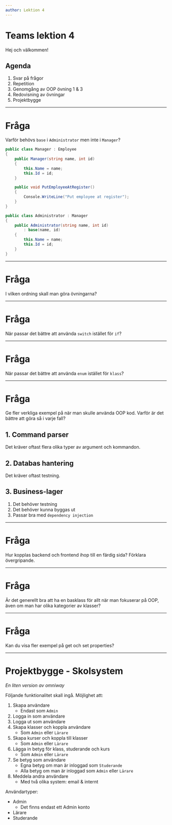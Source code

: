 ```yaml
---
author: Lektion 4
---
```


# Teams lektion 4

Hej och välkommen!

## Agenda

1. Svar på frågor
2. Repetition
3. Genomgång av OOP övning 1 & 3
4. Redovisning av övningar
5. Projektbygge

---

# Fråga

Varför behövs `base` i `Administrator` men inte i `Manager`?

```c#
public class Manager : Employee
{
    public Manager(string name, int id)
    {
        this.Name = name;
        this.Id = id;
    }

    public void PutEmployeeAtRegister()
    {
        Console.WriteLine("Put employee at register");
    }
}

public class Administrator : Manager
{
    public Administrator(string name, int id)
        : base(name, id)
    {
        this.Name = name;
        this.Id = id;
    }
}
```

---

# Fråga

I vilken ordning skall man göra övningarna?

---

# Fråga

När passar det bättre att använda `switch` istället för `if`?

---

# Fråga

När passar det bättre att använda `enum` istället för `klass`?

---

# Fråga

Ge fler verkliga exempel på när man skulle använda OOP kod. Varför är det bättre att göra så i varje fall?

## 1. Command parser

Det kräver oftast flera olika typer av argument och kommandon.

## 2. Databas hantering

Det kräver oftast testning.

## 3. Business-lager

1. Det behöver testning
2. Det behöver kunna byggas ut
3. Passar bra med `dependency injection`

---

# Fråga

Hur kopplas backend och frontend ihop till en färdig sida? Förklara övergripande.

---

# Fråga

Är det generellt bra att ha en basklass för allt när man fokuserar på OOP, även om man har olika kategorier av klasser?

---

# Fråga

Kan du visa fler exempel på get och set properties?

---

# Projektbygge - Skolsystem

*En liten version av omniway*

Följande funktionalitet skall ingå. Möjlighet att:

1. Skapa användare
   - Endast som `Admin`
2. Logga in som användare
3. Logga ut som användare
4. Skapa klasser och koppla användare
   - Som `Admin` eller `Lärare`
5. Skapa kurser och koppla till klasser
   - Som `Admin` eller `Lärare`
6. Lägga in betyg för klass, studerande och kurs
   - Som `Admin` eller `Lärare`
7. Se betyg som användare
   - Egna betyg om man är inloggad som `Studerande`
   - Alla betyg om man är inloggad som `Admin` eller `Lärare`
8. Meddela andra användare
   - Med två olika system: email & internt

Användartyper:
- Admin
   - Det finns endast ett Admin konto
- Lärare
- Studerande

